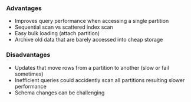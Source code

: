 ### Advantages
* Improves query performance when accessing a single partition
* Sequential scan vs scattered index scan
* Easy bulk loading (attach partition)
* Archive old data that are barely accessed into cheap storage

### Disadvantages
* Updates that move rows from a partition to another (slow or fail sometimes)
* Inefficient queries could accidently scan all partitions resulting slower performance
* Schema changes can be challenging